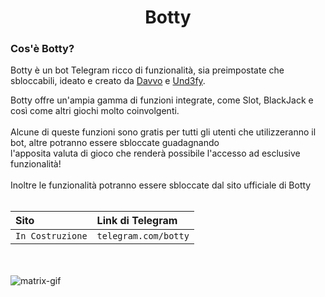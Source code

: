 <h1 align="center">Botty</h1>

<h3 align="left">Cos'è Botty?</h3>
<p align="left">
  Botty è un bot Telegram ricco di funzionalità, sia preimpostate che sbloccabili, ideato e creato da
  <a href="github.com/davvois" align="left" target="_blank">Davvo</a> e
  <a href="github.com/ckbi" align="left" target="_blank">Und3fy</a>.
</p>

<p align="left">
  Botty offre un'ampia gamma di funzioni integrate, come Slot, BlackJack e così come altri giochi molto coinvolgenti. </br></br>
  Alcune di queste funzioni sono gratis per tutti gli utenti che utilizzeranno il bot, altre potranno essere sbloccate guadagnando </br>
  l'apposita valuta di gioco che renderà possibile l'accesso ad esclusive funzionalità! </br></br>
  Inoltre le funzionalità potranno essere sbloccate dal sito ufficiale di Botty </br></br>
</p>

| Sito | Link di Telegram     |
| :-------- | :------- |
| `In Costruzione`      | `telegram.com/botty` |

</br></br>
<img src="https://media.tenor.com/IvyuPtEfzhoAAAAC/matrix.gif" alt="matrix-gif">
